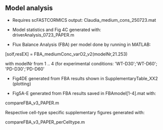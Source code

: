 ## Model analysis

* Requires scFASTCORMICS output: Claudia_medium_cons_250723.mat
 
* Model statistics and Fig 4C generated with: driverAnalysis_0723_PAPER.m

* Flux Balance Analysis (FBA) per model done by running in MATLAB:

[solf,resEX] = FBA_mediumConc_varO2_v2(modelNr,21.253)

with modelNr from 1 .. 4 (for experimental conditions: 'WT-D30';'WT-D60'; 'PD-D30';'PD-D60'

* Fig4DE generated from FBA results shown in SupplementaryTable_XX2 (plotting)

* Fig5A-E generated from FBA results saved in FBAmodel[1-4].mat with:

compareFBA_v3_PAPER.m

Respective cell-type specific supplementary figures generated with:

compareFBA_v3_PAPER_perCelltype.m

